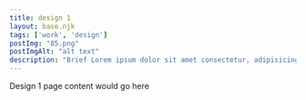 ```yaml
---
title: design 1
layout: base.njk
tags: ['work', 'design']
postImg: "85.png"
postImgAlt: "alt text"
description: "Brief Lorem ipsum dolor sit amet consectetur, adipisicing elit. Reiciendis expedita fuga molestiae ullam magni. Velit. "
---
```

Design 1
page content would go here
